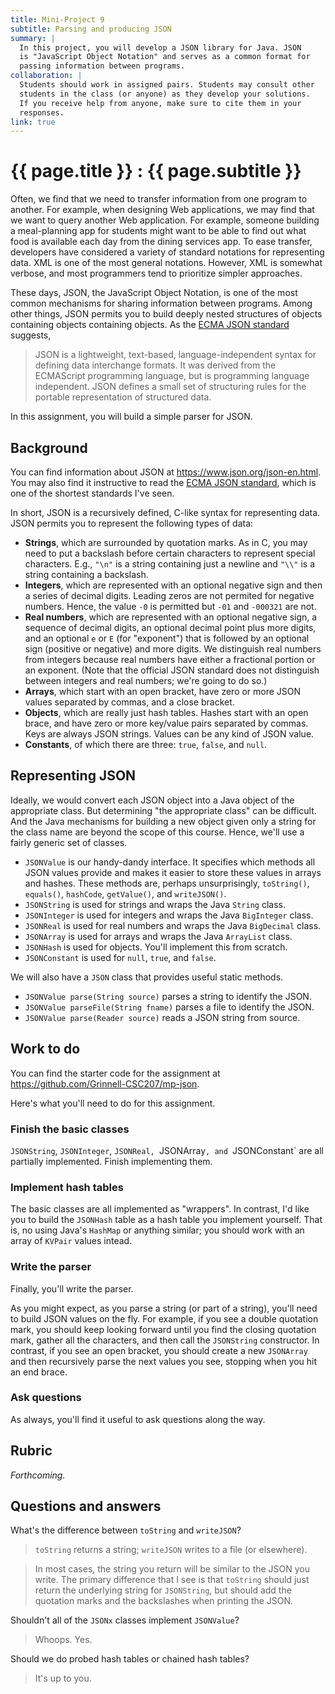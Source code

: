 ```yaml
---
title: Mini-Project 9
subtitle: Parsing and producing JSON
summary: |
  In this project, you will develop a JSON library for Java. JSON
  is "JavaScript Object Notation" and serves as a common format for
  passing information between programs.
collaboration: |
  Students should work in assigned pairs. Students may consult other
  students in the class (or anyone) as they develop your solutions.
  If you receive help from anyone, make sure to cite them in your
  responses.
link: true
---
```

# {{ page.title }} : {{ page.subtitle }}

Often, we find that we need to transfer information from one program to another. For example, when designing Web applications, we may find that we want to query another Web application. For example, someone building a meal-planning app for students might want to be able to find out what food is available each day from the dining services app. To ease transfer, developers have considered a variety of standard notations for representing data. XML is one of the most general notations. However, XML is somewhat verbose, and most programmers tend to prioritize simpler approaches.

These days, JSON, the JavaScript Object Notation, is one of the most common mechanisms for sharing information between programs. Among other things, JSON permits you to build deeply nested structures of objects containing objects containing objects. As the [ECMA JSON standard](https://ecma-international.org/publications-and-standards/standards/ecma-404/) suggests,

> JSON is a lightweight, text-based, language-independent syntax for defining data interchange formats. It was derived from the ECMAScript programming language, but is programming language independent. JSON defines a small set of structuring rules for the portable representation of structured data.

In this assignment, you will build a simple parser for JSON.

## Background

You can find information about JSON at <https://www.json.org/json-en.html>.  You may also find it instructive to read the [ECMA JSON standard](https://ecma-international.org/publications-and-standards/standards/ecma-404/), which is one of the shortest standards I've seen.

In short, JSON is a recursively defined, C-like syntax for representing data.  JSON permits you to represent the following types of data:

* **Strings**, which are surrounded by quotation marks.  As in C, you may need to put a backslash before certain characters to represent special characters.  E.g., `"\n"` is a string containing just a newline and `"\\"` is a string containing a backslash.
* **Integers**, which are represented with an optional negative sign and then a series of decimal digits.  Leading zeros are not permited for negative numbers.  Hence, the value `-0` is permitted but `-01` and `-000321` are not.
* **Real numbers**, which are represented with an optional negative sign, a sequence of decimal digits, an optional decimal point plus more digits, and an optional `e` or `E` (for "exponent") that is followed by an optional sign (positive or negative) and more digits.  We distinguish real numbers from integers because real numbers have either a fractional portion or an exponent.  (Note that the official JSON standard does not distinguish between integers and real numbers; we're going to do so.)
* **Arrays**, which start with an open bracket, have zero or more JSON values separated by commas, and a close bracket.
* **Objects**, which are really just hash tables.  Hashes start with an open brace, and have zero or more key/value pairs separated by commas.  Keys are always JSON strings.  Values can be any kind of JSON value.
* **Constants**, of which there are three: `true`, `false`, and `null`.

## Representing JSON

Ideally, we would convert each JSON object into a Java object of the appropriate class.  But determining "the appropriate class" can be difficult.  And the Java mechanisms for building a new object given only a string for the class name are beyond the scope of this course.  Hence, we'll use a fairly generic set of classes.

* `JSONValue` is our handy-dandy interface.  It specifies which methods all JSON values provide and makes it easier to store these values in arrays and hashes.  These methods are, perhaps unsurprisingly, `toString()`, `equals()`, `hashCode`, `getValue()`, and `writeJSON()`.
* `JSONString` is used for strings and wraps the Java `String` class.
* `JSONInteger` is used for integers and wraps the Java `BigInteger` class.
* `JSONReal` is used for real numbers and wraps the Java `BigDecimal` class.
* `JSONArray` is used for arrays and wraps the Java `ArrayList` class.
* `JSONHash` is used for objects.  You'll implement this from scratch.
* `JSONConstant` is used for `null`, `true`, and `false`.

We will also have a `JSON` class that provides useful static methods.

* `JSONValue parse(String source)` parses a string to identify the JSON.
* `JSONValue parseFile(String fname)` parses a file to identify the JSON.
* `JSONValue parse(Reader source)` reads a JSON string from source.

## Work to do

You can find the starter code for the assignment at <https://github.com/Grinnell-CSC207/mp-json>.

Here's what you'll need to do for this assignment.

### Finish the basic classes

`JSONString`, `JSONInteger`, `JSONReal, `JSONArray`, and `JSONConstant` are all partially implemented.  Finish implementing them.

### Implement hash tables

The basic classes are all implemented as "wrappers".  In contrast, I'd like you to build the `JSONHash` table as a hash table you implement yourself.  That is, no using Java's `HashMap` or anything similar; you should work with an array of `KVPair` values intead.

### Write the parser

Finally, you'll write the parser.

As you might expect, as you parse a string (or part of a string), you'll need to build JSON values on the fly.  For example, if you see a double quotation mark, you should keep looking forward until you find the closing quotation mark, gather all the characters, and then call the `JSONString` constructor.  In contrast, if you see an open bracket, you should create a new `JSONArray` and then recursively parse the next values you see, stopping when you hit an end brace.

### Ask questions

As always, you'll find it useful to ask questions along the way.

## Rubric

_Forthcoming._

## Questions and answers

What's the difference between `toString` and `writeJSON`?

> `toString` returns a string; `writeJSON` writes to a file (or elsewhere).

> In most cases, the string you return will be similar to the JSON you
  write. The primary difference that I see is that `toString` should just
  return the underlying string for `JSONString`, but should add the
  quotation marks and the backslashes when printing the JSON.

Shouldn't all of the `JSONx` classes implement `JSONValue`?

> Whoops. Yes.

Should we do probed hash tables or chained hash tables?

> It's up to you.
